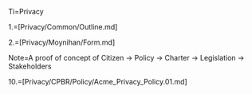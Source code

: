 Ti=Privacy

1.=[Privacy/Common/Outline.md]

2.=[Privacy/Moynihan/Form.md]

Note=A proof of concept of Citizen -> Policy -> Charter -> Legislation -> Stakeholders

10.=[Privacy/CPBR/Policy/Acme_Privacy_Policy.01.md]
